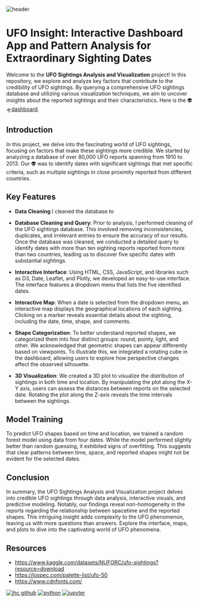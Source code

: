 ![header](https://media.wired.com/photos/5e56c9ccffd9380009895d63/master/w_2240,c_limit/they-are-already-here.jpg)
# UFO Insight: Interactive Dashboard App and Pattern Analysis for Extraordinary Sighting Dates

Welcome to the **UFO Sightings Analysis and Visualization** project! In this repository, we explore and analyze key factors that contribute to the credibility of UFO sightings. By querying a comprehensive UFO sightings database and utilizing various visualization techniques, we aim to uncover insights about the reported sightings and their characteristics. Here is the 👽🛸[dashboard](https://mahsabakhtiari.github.io/UFO-Sightings-Analyzer/).

## Introduction
In this project, we delve into the fascinating world of UFO sightings, focusing on factors that make these sightings more credible. We started by analyzing a database of over 80,000 UFO reports spanning from 1910 to 2013. Our 👽 was to identify dates with significant sightings that met specific criteria, such as multiple sightings in close proximity reported from different countries.

## Key Features

* **Data Cleaning** I cleaned the database to 

* **Database Cleaning and Query**: Prior to analysis, I performed cleaning of the UFO sightings database. This involved removing inconsistencies, duplicates, and irrelevant entries to ensure the accuracy of our results. Once the database was cleaned, we conducted a detailed query to identify dates with more than ten sighting reports reported from more than two countries, leading us to discover five specific dates with substantial sightings.

* **Interactive Interface**: Using HTML, CSS, JavaScript, and libraries such as D3, Date, Leaflet, and Plotly, we developed an easy-to-use interface. The interface features a dropdown menu that lists the five identified dates.

* **Interactive Map**: When a date is selected from the dropdown menu, an interactive map displays the geographical locations of each sighting. Clicking on a marker reveals essential details about the sighting, including the date, time, shape, and comments.

* **Shape Categorization**: To better understand reported shapes, we categorized them into four distinct groups: round, pointy, light, and other. We acknowledged that geometric shapes can appear differently based on viewpoints. To illustrate this, we integrated a rotating cube in the dashboard, allowing users to explore how perspective changes affect the observed silhouette.

* **3D Visualization**: We created a 3D plot to visualize the distribution of sightings in both time and location. By manipulating the plot along the X-Y axis, users can assess the distances between reports on the selected date. Rotating the plot along the Z-axis reveals the time intervals between the sightings.

## Model Training
To predict UFO shapes based on time and location, we trained a random forest model using data from four dates. While the model performed slightly better than random guessing, it exhibited signs of overfitting. This suggests that clear patterns between time, space, and reported shapes might not be evident for the selected dates.

## Conclusion
In summary, the UFO Sightings Analysis and Visualization project delves into credible UFO sightings through data analysis, interactive visuals, and predictive modeling. Notably, our findings reveal non-homogeneity in the reports regarding the relationship between spacetime and the reported shapes. This intriguing insight adds complexity to the UFO phenomenon, leaving us with more questions than answers. Explore the interface, maps, and plots to dive into the captivating world of UFO phenomena.

## Resources 

* https://www.kaggle.com/datasets/NUFORC/ufo-sightings?resource=download
* https://lospec.com/palette-list/ufo-50
* https://www.cdnfonts.com/



[![jhc github](https://img.shields.io/badge/GitHub-MahsaBakhtiari-181717.svg?style=flat&logo=github)](https://github.com/jhrcook)
[![python](https://img.shields.io/badge/Python-3.9-3776AB.svg?style=flat&logo=python&logoColor=white)](https://www.python.org)
[![jupyter](https://img.shields.io/badge/Jupyter-Lab-F37626.svg?style=flat&logo=Jupyter)](https://jupyterlab.readthedocs.io/en/stable)
